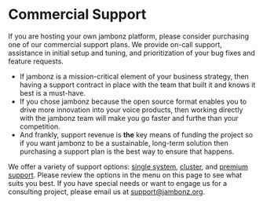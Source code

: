 # Commercial Support

If you are hosting your own jambonz platform, please consider purchasing one of our commercial support plans.  We provide on-call support, assistance in initial setup and tuning, and prioritization of your bug fixes and feature requests.

- If jambonz is a mission-critical element of your business strategy, then having a support contract in place with the team that built it and knows it best is a must-have.  
- If you chose jambonz because the open source format enables you to drive more innovation into your voice products, then working directly with the jambonz team will make you go faster and furthe than your competition.  
- And frankly, support revenue is **the** key means of funding the project so if you want jambonz to be a sustainable, long-term solution then purchasing a support plan is the best way to ensure that happens.

We offer a variety of support options: [single system](/support/tiers/support-level-1), [cluster](/support/tiers/support-level-2), and [premium support](/support/tiers/support-level-3).  Please review the options in the menu on this page to see what suits you best.  If you have special needs or want to engage us for a consulting project, please email us at support@jambonz.org. 